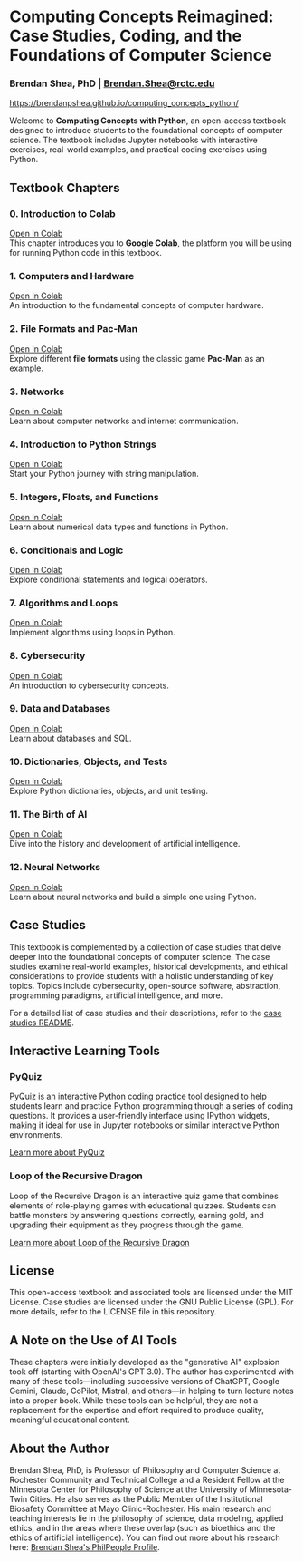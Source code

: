 # Computing Concepts Reimagined: Case Studies, Coding, and the Foundations of Computer Science
### Brendan Shea, PhD | Brendan.Shea@rctc.edu

https://brendanpshea.github.io/computing_concepts_python/

Welcome to **Computing Concepts with Python**, an open-access textbook designed to introduce students to the foundational concepts of computer science. The textbook includes Jupyter notebooks with interactive exercises, real-world examples, and practical coding exercises using Python.

## Textbook Chapters

### 0. Introduction to Colab
[Open In Colab](https://colab.research.google.com/github/brendanpshea/computing_concepts_python/blob/main/IntroCS_00_Intro_to_Colab.ipynb)  
This chapter introduces you to **Google Colab**, the platform you will be using for running Python code in this textbook.

### 1. Computers and Hardware
[Open In Colab](https://colab.research.google.com/github/brendanpshea/computing_concepts_python/blob/main/IntroCS_01_ComputersHardware.ipynb)  
An introduction to the fundamental concepts of computer hardware.

### 2. File Formats and Pac-Man
[Open In Colab](https://colab.research.google.com/github/brendanpshea/computing_concepts_python/blob/main/IntroCS_02_FileFormats_PacMan.ipynb)  
Explore different **file formats** using the classic game **Pac-Man** as an example.

### 3. Networks
[Open In Colab](https://colab.research.google.com/github/brendanpshea/computing_concepts_python/blob/main/IntroCS_03_Networks.ipynb)  
Learn about computer networks and internet communication.

### 4. Introduction to Python Strings
[Open In Colab](https://colab.research.google.com/github/brendanpshea/computing_concepts_python/blob/main/IntroCS_04_PythonStrings.ipynb)  
Start your Python journey with string manipulation.

### 5. Integers, Floats, and Functions
[Open In Colab](https://colab.research.google.com/github/brendanpshea/computing_concepts_python/blob/main/IntroCS_05_IntsFloatsFunctions.ipynb)  
Learn about numerical data types and functions in Python.

### 6. Conditionals and Logic
[Open In Colab](https://github.com/brendanpshea/computing_concepts_python/blob/main/IntroCS_06_LogicConditionals.ipynb)  
Explore conditional statements and logical operators.

### 7. Algorithms and Loops
[Open In Colab](https://colab.research.google.com/github/brendanpshea/computing_concepts_python/blob/main/IntroCS_07_Algorithms_and_Loops.ipynb)  
Implement algorithms using loops in Python.

### 8. Cybersecurity
[Open In Colab](https://colab.research.google.com/github/brendanpshea/computing_concepts_python/blob/main/IntroCS_08_CyberSecurity.ipynb)  
An introduction to cybersecurity concepts.

### 9. Data and Databases
[Open In Colab](https://colab.research.google.com/github/brendanpshea/computing_concepts_python/blob/main/IntroCS_09_DatabaseSQL.ipynb)   
Learn about databases and SQL.

### 10. Dictionaries, Objects, and Tests
[Open In Colab](https://colab.research.google.com/github/brendanpshea/computing_concepts_python/blob/main/IntroCS_10_DictionariesObjectsTests.ipynb)  
Explore Python dictionaries, objects, and unit testing.

### 11. The Birth of AI
[Open In Colab](https://colab.research.google.com/github/brendanpshea/computing_concepts_python/blob/main/IntroCS_11_BirthOfAI.ipynb)  
Dive into the history and development of artificial intelligence.

### 12. Neural Networks
[Open In Colab](https://colab.research.google.com/github/brendanpshea/computing_concepts_python/blob/main/IntroCS_12_NeuralNets.ipynb)  
Learn about neural networks and build a simple one using Python.

## Case Studies

This textbook is complemented by a collection of case studies that delve deeper into the foundational concepts of computer science. The case studies examine real-world examples, historical developments, and ethical considerations to provide students with a holistic understanding of key topics. Topics include cybersecurity, open-source software, abstraction, programming paradigms, artificial intelligence, and more.

For a detailed list of case studies and their descriptions, refer to the [case studies README](https://github.com/brendanpshea/computing_concepts_python/tree/main/case_studies).

## Interactive Learning Tools

### PyQuiz
PyQuiz is an interactive Python coding practice tool designed to help students learn and practice Python programming through a series of coding questions. It provides a user-friendly interface using IPython widgets, making it ideal for use in Jupyter notebooks or similar interactive Python environments.

[Learn more about PyQuiz](python_code_quiz/readme.md)

### Loop of the Recursive Dragon
Loop of the Recursive Dragon is an interactive quiz game that combines elements of role-playing games with educational quizzes. Students can battle monsters by answering questions correctly, earning gold, and upgrading their equipment as they progress through the game.

[Learn more about Loop of the Recursive Dragon](lotr/readme.md)

## License
This open-access textbook and associated tools are licensed under the MIT License. Case studies are licensed under the GNU Public License (GPL). For more details, refer to the LICENSE file in this repository.

## A Note on the Use of AI Tools
These chapters were initially developed as the "generative AI" explosion took off (starting with OpenAI's GPT 3.0). The author has experimented with many of these tools—including successive versions of ChatGPT, Google Gemini, Claude, CoPilot, Mistral, and others—in helping to turn lecture notes into a proper book. While these tools can be helpful, they are not a replacement for the expertise and effort required to produce quality, meaningful educational content.

## About the Author
Brendan Shea, PhD, is Professor of Philosophy and Computer Science at Rochester Community and Technical College and a Resident Fellow at the Minnesota Center for Philosophy of Science at the University of Minnesota-Twin Cities. He also serves as the Public Member of the Institutional Biosafety Committee at Mayo Clinic-Rochester. His main research and teaching interests lie in the philosophy of science, data modeling, applied ethics, and in the areas where these overlap (such as bioethics and the ethics of artificial intelligence). You can find out more about his research here: [Brendan Shea's PhilPeople Profile](https://philpeople.org/profiles/brendan-shea).

